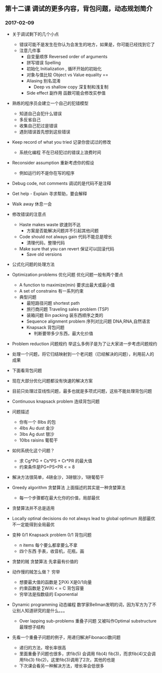 ## 第十二课 调试的更多内容，背包问题，动态规划简介
### 2017-02-09

* 关于调试剩下的几个小点
    * 错误可能不是发生在你认为会发生的地方，如果是，你可能已经找到它了
    * 注意几件事
        * 自变量顺序 Reversed order of arguments  
        * 拼写错误 Spelling
        * 初始化 Initialization , 循环开始的初始化
        * 对象与值比较 Object vs Value equality ==
        * Aliasing 别名混淆 
            * Deep vs shallow copy 深复制和浅复制
        * Side effect 副作用 函数可能会修改实参值
* 熟练的程序员会建立一个自己的犯错模型
    * 知道自己会犯什么错误
    * 多反省自己
    * 收集自己犯过是错误
    * 遇到错误首先想到这些错误
* Keep record of what you tried 记录你尝试过的修改 
    * 系统化编程 不在已经犯过的错误上浪费时间
* Reconsider assumption 重新考虑你的假设 
    * 例如运行的不是你在写的程序
* Debug code, not comments 调试的是代码不是注释
* Get help - Explain 寻求帮助，要会解释
* Walk away 休息一会
* 修改错误的注意点
    * Haste makes waste 欲速则不达
        * 方案是否能解决问题并不引起其他问题
    * Code should not always gain 代码不能总是增长
        * 清理代码，整理代码
    * Make sure that you can revert 保证可以回滚代码
        * Save old versions
* 公式化问题的处理方法
* Optimization problems 优化问题 优化问题一般有两个要点
    * A function to maximize(min) 要求出最大或最小值
    * A set of constrains 有一系列约束
    * 典型问题 
        * 最短路径问题 shortest path
        * 旅行商问题 Traveling sales problem (TSP)
        * 装箱问题 Bin packing 装东西顺序之类的
        * Sequence alignment problem 序列对比问题 DNA,RNA,自然语言
        * Knapsack 背包问题
            * 判断要带多少东西，最大化价值
* Problem reduction 问题规约 举这么多例子是为了让大家进一步考虑问题规约
* 处理一个问题，将它归结映射到一个老问题（已经解决的问题），利用前人的成果

* 下面看背包问题
* 现在大部分优化问题都没有快速的解决方案
* 目前只处理过亚线性问题，最多也就是多项式问题，这些不能处理背包问题
* Continuous knapsack problem 连续背包问题
* 问题描述
    * 你有一个 8lbs 的包
    * 4lbs Au dust 金沙
    * 3lbs Ag dust 银沙
    * 10lbs raisins 葡萄干
* 如何系统化这个问题？
    * 求 Cg\*PG + Cs\*PS + Cr\*PR 的最大值
    * 约束条件是PG+PS+PR < = 8
* 解决方法很简单，4磅金沙，3磅银沙，1磅葡萄干
* Greedy algorithm 贪婪算法 上面描述的其实是一种贪婪算法
    * 每一个步骤都在最大化你的价值，局部最优
* 贪婪算法并不总是适用
* Locally optinal decisions do not always lead to global optimum 局部最优不一定能得到全局最优
* 变种 0/1 Knapsack problem 0/1 背包问题
    * n items 每个要么都拿要么不拿
    * 四个东西 手表，收音机，花瓶，画
* 贪婪的贼 贪婪算法 先拿最有价值的
* 动作慢的贼怎么做？ 穷举
    * 想要最大值的函数是 ∑PiXi X是0/1向量
    * 约束函数是 ∑WiXi < = C 背包容量
    * 穷举法是指数级的 Exponential
* Dynamic programming 动态编程 数学家Bellman发明的词，因为军方为了不让别人知道研究的是什么。。。
    * Over lapping sub-problems 重叠子问题 又被叫作Optimal substructure 最理想子结构
* 先看一个重叠子问题的例子，用递归解决Fibonacci数问题
    * 递归的方法，增长率很高
    * 里面重叠子问题也很多，求fib(5) 会调用 fib(4) fib(3)，而求fib(4)又会调用fib(3) fib(2)，这里fib(3)调用了2次，其他的也是
    * 下次课会看另一种解决方法，增长率会低很多